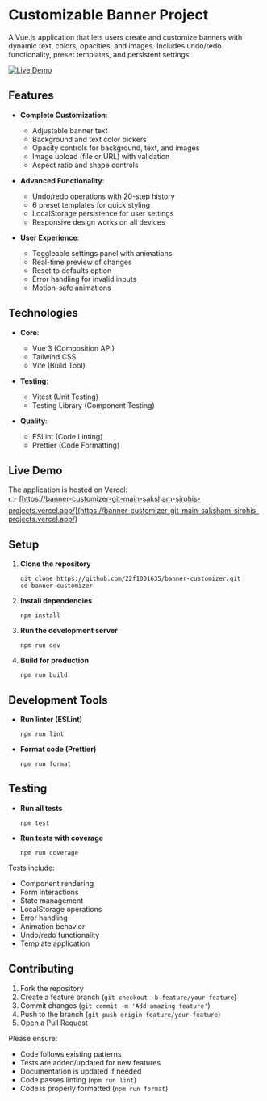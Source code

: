 # Customizable Banner Project

A Vue.js application that lets users create and customize banners with dynamic text, colors, opacities, and images. Includes undo/redo functionality, preset templates, and persistent settings. 

[![Live Demo](https://img.shields.io/badge/demo-live-brightgreen)](https://banner-customizer-git-main-saksham-sirohis-projects.vercel.app/)

## Features

- **Complete Customization**:
  - Adjustable banner text
  - Background and text color pickers
  - Opacity controls for background, text, and images
  - Image upload (file or URL) with validation
  - Aspect ratio and shape controls

- **Advanced Functionality**:
  - Undo/redo operations with 20-step history
  - 6 preset templates for quick styling
  - LocalStorage persistence for user settings
  - Responsive design works on all devices

- **User Experience**:
  - Toggleable settings panel with animations
  - Real-time preview of changes
  - Reset to defaults option
  - Error handling for invalid inputs
  - Motion-safe animations

## Technologies

- **Core**:
  - Vue 3 (Composition API)
  - Tailwind CSS
  - Vite (Build Tool)

- **Testing**:
  - Vitest (Unit Testing)
  - Testing Library (Component Testing)

- **Quality**:
  - ESLint (Code Linting)
  - Prettier (Code Formatting)

## Live Demo

The application is hosted on Vercel:  
👉 [https://banner-customizer-git-main-saksham-sirohis-projects.vercel.app/](https://banner-customizer-git-main-saksham-sirohis-projects.vercel.app/)

Setup
-----

1. **Clone the repository**

   ```
   git clone https://github.com/22f1001635/banner-customizer.git
   cd banner-customizer
   ```
2. **Install dependencies**

   ```
   npm install
   ```
3. **Run the development server**

   ```
   npm run dev
   ```
4. **Build for production**

   ```
   npm run build
   ```

Development Tools
-----------------

- **Run linter (ESLint)**

  ```
  npm run lint
  ```
- **Format code (Prettier)**

  ```
  npm run format
  ```

Testing
-------

- **Run all tests**

  ```
  npm test
  ```
- **Run tests with coverage**

  ```
  npm run coverage
  ```

Tests include:

- Component rendering
- Form interactions
- State management
- LocalStorage operations
- Error handling
- Animation behavior
- Undo/redo functionality
- Template application

Contributing
------------

1. Fork the repository
2. Create a feature branch (`git checkout -b feature/your-feature`)
3. Commit changes (`git commit -m 'Add amazing feature'`)
4. Push to the branch (`git push origin feature/your-feature`)
5. Open a Pull Request

Please ensure:

- Code follows existing patterns
- Tests are added/updated for new features
- Documentation is updated if needed
- Code passes linting (`npm run lint`)
- Code is properly formatted (`npm run format`)
